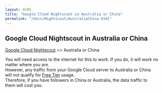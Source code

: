 ```yaml
---
layout: GCNS
title: "Google Cloud Nightscout in Australia or China"
permalink: "/docs/Nightscout/AustraliaChina.html"
---
```


## Google Cloud Nightscout in Australia or China
[Google Cloud Nightscout](./GoogleCloud.md) >> Australia or China  
  
You will need access to the internet for this to work.  If you do, it will work no matter where you are.  
However, any traffic from your Google Cloud server to Australia or China will not qualify for [Free Tier](./NS_FreeTier.md) usage.  
Therefore, if you have followers in China or Australia, the data traffic to them will cost you.  
  
